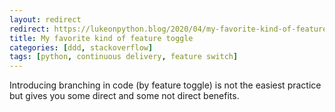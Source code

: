 ```yaml
---
layout: redirect
redirect: https://lukeonpython.blog/2020/04/my-favorite-kind-of-feature-toggle/
title: My favorite kind of feature toggle
categories: [ddd, stackoverflow]
tags: [python, continuous delivery, feature switch]
---
```


Introducing branching in code (by feature toggle) is not the easiest practice but gives you some direct and some not direct benefits. 
